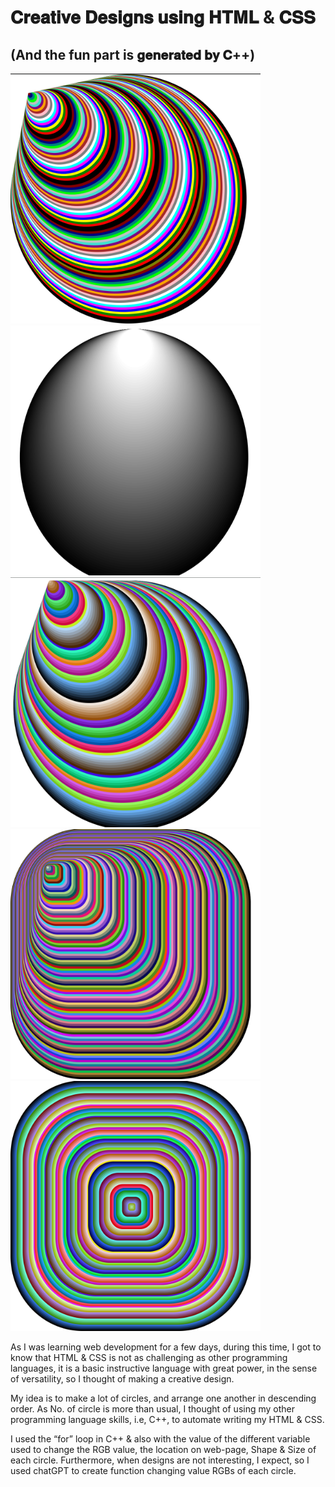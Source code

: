 # 𝐂𝐫𝐞𝐚𝐭𝐢𝐯𝐞 𝐃𝐞𝐬𝐢𝐠𝐧𝐬 𝐮𝐬𝐢𝐧𝐠 𝐇𝐓𝐌𝐋 & 𝐂𝐒𝐒
## (And the fun part is 𝐠𝐞𝐧𝐞𝐫𝐚𝐭𝐞𝐝 𝐛𝐲 𝐂++)

<img src="./images/50vh Example - Google Chrome 09-07-2024 23_24_29.png" width=400px height=400px > <img src="./images/50vh Example - Google Chrome 09-07-2024 23_24_46.png" width=400px height=400px >
<img src="./images/C++ Online Compiler - Google Chrome 09-07-2024 23_23_51.png" width=400px height=400px >
<img src="./images/C++ Online Compiler - Google Chrome 09-07-2024 23_24_00.png" width=400px height=400px >
<img src="./images/C++ Online Compiler - Google Chrome 09-07-2024 23_24_16.png" width=400px height=400px >
           
As I was learning web development for a few days, during this time, I got to know that HTML & CSS is not as challenging as other programming languages, it is a basic instructive language with great power, in the sense of versatility, so I thought of making a creative design.

My idea is to make a lot of circles, and arrange one another in descending order. As No. of circle is more than usual, I thought of using my other programming language skills, i.e, C++, to automate writing my HTML & CSS.
 
I used the “for” loop in C++ & also with the value of the different variable used to change the RGB value, the location on web-page, Shape & Size of each circle. Furthermore, when designs are not interesting, I expect, so I used chatGPT to create function changing value RGBs of each circle.
